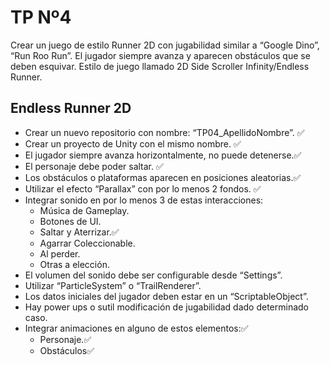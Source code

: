 # TP Nº4

Crear un juego de estilo Runner 2D con jugabilidad similar a “Google Dino”, “Run Roo Run”. El jugador
siempre avanza y aparecen obstáculos que se deben esquivar. Estilo de juego llamado 2D Side Scroller
Infinity/Endless Runner.

## Endless Runner 2D

- Crear un nuevo repositorio con nombre: “TP04_ApellidoNombre”. ✅
- Crear un proyecto de Unity con el mismo nombre. ✅
- El jugador siempre avanza horizontalmente, no puede detenerse.✅
- El personaje debe poder saltar. ✅
- Los obstáculos o plataformas aparecen en posiciones aleatorias.✅
- Utilizar el efecto “Parallax” con por lo menos 2 fondos. ✅
- Integrar sonido en por lo menos 3 de estas interacciones:
  - Música de Gameplay.
  - Botones de UI.
  - Saltar y Aterrizar.✅
  - Agarrar Coleccionable.
  - Al perder.
  - Otras a elección.
- El volumen del sonido debe ser configurable desde “Settings”.
- Utilizar “ParticleSystem” o “TrailRenderer”.
- Los datos iniciales del jugador deben estar en un “ScriptableObject”.
- Hay power ups o sutil modificación de jugabilidad dado determinado caso.
- Integrar animaciones en alguno de estos elementos:✅
  - Personaje.✅
  - Obstáculos✅
